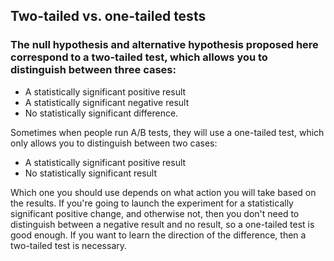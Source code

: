 ## Two-tailed vs. one-tailed tests

### The null hypothesis and alternative hypothesis proposed here correspond to a two-tailed test, which allows you to distinguish between three cases:

* A statistically significant positive result
* A statistically significant negative result
* No statistically significant difference.

Sometimes when people run A/B tests, they will use a one-tailed test, which only allows you to distinguish between two cases:

* A statistically significant positive result
* No statistically significant result

Which one you should use depends on what action you will take based on the results. If you're going to launch the experiment for a statistically significant positive change, and otherwise not, then you don't need to distinguish between a negative result and no result, so a one-tailed test is good enough. If you want to learn the direction of the difference, then a two-tailed test is necessary.

